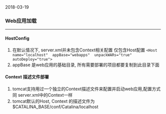 2018-03-19

### Web应用加载
***

#### HostConfig
1. 在默认情况下, server.xml并未包含Context相关配置 仅包含Host配置 ``<Host name="localhost"  appBase="webapps"  unpackWARs="true" autoDeploy="true">``
2. appBase 是web应用的基础目录, 所有需要部署的项目都要复制到此目录下面

#### Context 描述文件部署
1. tomcat支持用过一个独立的Context描述文件来配置并启动web应用,配置方式同 server.xml中的Context一样
2. tomcat默认的Host, Context 的描述文件为 $CATALINA_BASE/conf/Catalina/localhost